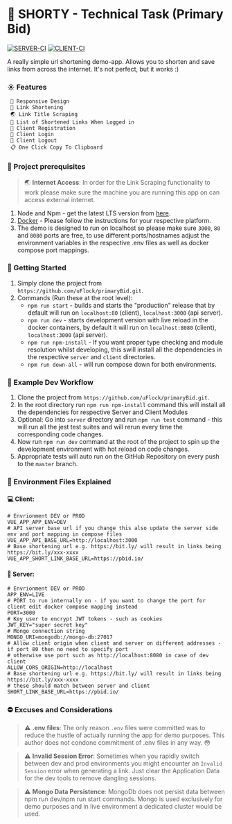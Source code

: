 # 🔗 SHORTY - Technical Task (Primary  Bid)

[![SERVER-CI](https://github.com/uFlock/primaryBid/actions/workflows/test-server.yml/badge.svg)](https://github.com/uFlock/primaryBid/actions/workflows/test-server.yml)
[![CLIENT-CI](https://github.com/uFlock/primaryBid/actions/workflows/test-client.yml/badge.svg)](https://github.com/uFlock/primaryBid/actions/workflows/test-client.yml)

A really simple url shortening demo-app. Allows you to shorten and save links from across the internet.
It's not perfect, but it works :)

### ☀️ Features

     📐 Responsive Design  
     📏 Link Shortening  
     🌏 Link Title Scraping 
     📃 List of Shortened Links When Logged in   
     📝 Client Registration   
     🔑 Client Login  
     🔐 Client Logout  
     📋 One Click Copy To Clipboard    

### 🚧 Project prerequisites

> 🌏 **Internet Access**: In order for the Link Scraping functionality to work please make sure the machine you are running
> this app on can access external internet.

1. Node and Npm - get the latest LTS version from [here](https://nodejs.org/en/).
2. [Docker](https://docs.docker.com/get-docker/) - Please follow the instructions for your respective platform.
3. The demo is designed to run on localhost so please make sure `3000`, `80` and `8080` ports are free, to use 
   different ports/hostnames adjust the environment variables in the respective .env files as well as docker compose port mappings.

### 🚀 Getting Started

1. Simply clone the project from `https://github.com/uFlock/primaryBid.git`.
2. Commands (Run these at the root level):
   * `npm run start` - builds and starts the "production" release that
     by default will run on `localhost:80` (client), `localhost:3000` (api server).
   * `npm run dev` - starts development version with live reload in the docker containers, by default it will run on `localhost:8080` (client), `localhost:3000` (api server).
   * `npm run npm-install` - If you want proper type checking and module resolution whilst developing, this swill install
    all the dependencies in the respective `server` and `client` directories.
   * `npm run down-all` - will run compose down for both environments.

### 👷 Example Dev Workflow

1. Clone the project from `https://github.com/uFlock/primaryBid.git`.
2. In the root directory run `npm run npm-install` command this will install all the dependencies for respective Server and Client Modules
3. Optional: Go into `server` directory and run `npm run test` command - this will run all the jest test suites and
will rerun every time the corresponding code changes.
4. Now run `npm run dev` command at the root of the project to spin up the development environment with hot reload on code changes.
5. Appropriate tests will auto run on the GitHub Repository on every push to the `master` branch.

### 🌳 Environment Files Explained

#### 💻 Client: 
```dotenv
# Envrionment DEV or PROD
VUE_APP_APP_ENV=DEV 
# API server base url if you change this also update the server side env and port mapping in compose files
VUE_APP_API_BASE_URL=http://localhost:3000 
# Base shortening url e.g. https://bit.ly/ will result in links being https://bit.ly/xxx-xxxx
VUE_APP_SHORT_LINK_BASE_URL=https://pbid.io/
```

#### 📡 Server:
```dotenv
# Envrionment DEV or PROD
APP_ENV=LIVE
# PORT to run internally on - if you want to change the port for client edit docker compose mapping instead
PORT=3000
# Key user to encrypt JWT tokens - such as cookies
JWT_KEY="super secret key"
# Mongo connection string
MONGO_URI=mongodb://mongo-db:27017
# Allow client origin when client and server on different addresses - if port 80 then no need to specify port
# otherwise use port such as http://localhost:8080 in case of dev client
ALLOW_CORS_ORIGIN=http://localhost
# Base shortening url e.g. https://bit.ly/ will result in links being https://bit.ly/xxx-xxxx
# these should match between server and client
SHORT_LINK_BASE_URL=https://pbid.io/
```

### ⛔ Excuses and Considerations

> ⚠️ **.env files**: The only reason `.env` files were committed was to reduce the hustle of actually running the app 
> for demo purposes. This author does not condone commitment of .env files in any way. 😳

> ⚠️ **Invalid Session Error**: Sometimes when you rapidly switch between dev and prod environments you might encounter
> an `Invalid Session` error when generating a link. Just clear the Application Data for the dev tools to remove
> dangling sessions.

> ⚠️ **Mongo Data Persistence**: MongoDb does not persist data between npm run dev/npm run start commands. Mongo is used
> exclusively for demo purposes and in live environment a dedicated cluster would be used.

